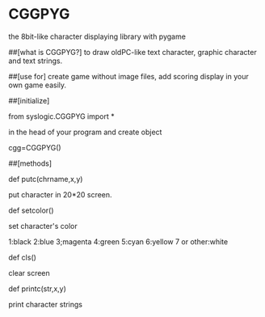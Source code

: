 # CGGPYG
the 8bit-like character displaying library with pygame

##[what is CGGPYG?]
to draw oldPC-like text character, graphic character and text strings.

##[use for]
create game without image files, add scoring display in your own game easily.

##[initialize]

from syslogic.CGGPYG import *

in the head of your program and create object

cgg=CGGPYG()

##[methods]

def putc(chrname,x,y)

put character in 20*20 screen.

def setcolor()

set character's color

1:black 2:blue 3;magenta 4:green 5:cyan 6:yellow 7 or other:white

def cls()

clear screen

def printc(str,x,y)

print character strings
